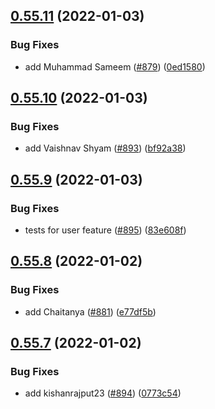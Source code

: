 ## [0.55.11](https://github.com/EddieHubCommunity/LinkFree/compare/v0.55.10...v0.55.11) (2022-01-03)


### Bug Fixes

* add Muhammad Sameem ([#879](https://github.com/EddieHubCommunity/LinkFree/issues/879)) ([0ed1580](https://github.com/EddieHubCommunity/LinkFree/commit/0ed1580c24c5dbb7a1201b592080bbabec8a0ac2))



## [0.55.10](https://github.com/EddieHubCommunity/LinkFree/compare/v0.55.9...v0.55.10) (2022-01-03)


### Bug Fixes

* add Vaishnav Shyam ([#893](https://github.com/EddieHubCommunity/LinkFree/issues/893)) ([bf92a38](https://github.com/EddieHubCommunity/LinkFree/commit/bf92a3841c098316cd373ae7cb6399cbd7864cb2))



## [0.55.9](https://github.com/EddieHubCommunity/LinkFree/compare/v0.55.8...v0.55.9) (2022-01-03)


### Bug Fixes

* tests for user feature ([#895](https://github.com/EddieHubCommunity/LinkFree/issues/895)) ([83e608f](https://github.com/EddieHubCommunity/LinkFree/commit/83e608f10fd62cd8a63d0dee163ab7f3d2fb77ca))



## [0.55.8](https://github.com/EddieHubCommunity/LinkFree/compare/v0.55.7...v0.55.8) (2022-01-02)


### Bug Fixes

* add Chaitanya ([#881](https://github.com/EddieHubCommunity/LinkFree/issues/881)) ([e77df5b](https://github.com/EddieHubCommunity/LinkFree/commit/e77df5b83b3222a09576eaf3d5d36e9bd79efa7d))



## [0.55.7](https://github.com/EddieHubCommunity/LinkFree/compare/v0.55.6...v0.55.7) (2022-01-02)


### Bug Fixes

* add kishanrajput23 ([#894](https://github.com/EddieHubCommunity/LinkFree/issues/894)) ([0773c54](https://github.com/EddieHubCommunity/LinkFree/commit/0773c54a90fc9a67a4568456c3f4b15cd7d96623))



